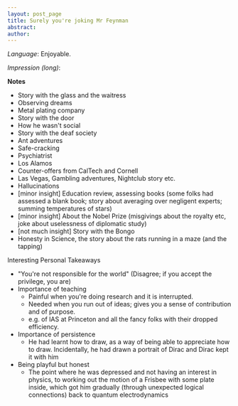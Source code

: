 ```yaml
---
layout: post_page
title: Surely you're joking Mr Feynman
abstract: 
author: 
---
```


*Language*: Enjoyable.

*Impression (long)*: 



**Notes**

* Story with the glass and the waitress
* Observing dreams
* Metal plating company
* Story with the door
* How he wasn't social
* Story with the deaf society
* Ant adventures
* Safe-cracking
* Psychiatrist
* Los Alamos
* Counter-offers from CalTech and Cornell
* Las Vegas, Gambling adventures, Nightclub story etc.
* Hallucinations
* [minor insight] Education review, assessing books (some folks had assessed a blank book; story about averaging over negligent experts; summing temperatures of stars)
* [minor insight] About the Nobel Prize (misgivings about the royalty etc, joke about uselessness of diplomatic study)
* [not much insight] Story with the Bongo
* Honesty in Science, the story about the rats running in a maze (and the tapping)



Interesting Personal Takeaways

* "You're not responsible for the world" (Disagree; if you accept the privilege, you are)
* Importance of teaching
  * Painful when you're doing research and it is interrupted.
  * Needed when you run out of ideas; gives you a sense of contribution and of purpose.
  * e.g. of IAS at Princeton and all the fancy folks with their dropped efficiency.
* Importance of persistence
  * He had learnt how to draw, as a way of being able to appreciate how to draw. Incidentally, he had drawn a portrait of Dirac and Dirac kept it with him
* Being playful but honest
  * The point where he was depressed and not having an interest in physics, to working out the motion of a Frisbee with some plate inside, which got him gradually (through unexpected logical connections) back to quantum electrodynamics